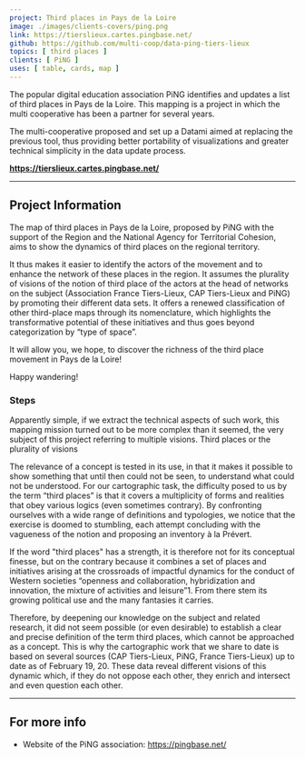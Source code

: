 ```yaml
---
project: Third places in Pays de la Loire
image: ./images/clients-covers/ping.png
link: https://tierslieux.cartes.pingbase.net/
github: https://github.com/multi-coop/data-ping-tiers-lieux
topics: [ third places ]
clients: [ PiNG ]
uses: [ table, cards, map ]
---
```


The popular digital education association PiNG identifies and updates a list of third places in Pays de la Loire. This mapping is a project in which the multi cooperative has been a partner for several years.

The multi-cooperative proposed and set up a Datami aimed at replacing the previous tool, thus providing better portability of visualizations and greater technical simplicity in the data update process.

**https://tierslieux.cartes.pingbase.net/**

---

## Project Information

The map of third places in Pays de la Loire, proposed by PiNG with the support of the Region and the National Agency for Territorial Cohesion, aims to show the dynamics of third places on the regional territory.

It thus makes it easier to identify the actors of the movement and to enhance the network of these places in the region.
It assumes the plurality of visions of the notion of third place of the actors at the head of networks on the subject (Association France Tiers-Lieux, CAP Tiers-Lieux and PiNG) by promoting their different data sets.
It offers a renewed classification of other third-place maps through its nomenclature, which highlights the transformative potential of these initiatives and thus goes beyond categorization by “type of space”.

It will allow you, we hope, to discover the richness of the third place movement in Pays de la Loire!

Happy wandering!

### Steps

Apparently simple, if we extract the technical aspects of such work, this mapping mission turned out to be more complex than it seemed, the very subject of this project referring to multiple visions.
Third places or the plurality of visions

The relevance of a concept is tested in its use, in that it makes it possible to show something that until then could not be seen, to understand what could not be understood. For our cartographic task, the difficulty posed to us by the term “third places” is that it covers a multiplicity of forms and realities that obey various logics (even sometimes contrary). By confronting ourselves with a wide range of definitions and typologies, we notice that the exercise is doomed to stumbling, each attempt concluding with the vagueness of the notion and proposing an inventory à la Prévert.

If the word "third places" has a strength, it is therefore not for its conceptual finesse, but on the contrary because it combines a set of places and initiatives arising at the crossroads of impactful dynamics for the conduct of Western societies “openness and collaboration, hybridization and innovation, the mixture of activities and leisure”1. From there stem its growing political use and the many fantasies it carries.

Therefore, by deepening our knowledge on the subject and related research, it did not seem possible (or even desirable) to establish a clear and precise definition of the term third places, which cannot be approached as a concept. This is why the cartographic work that we share to date is based on several sources (CAP Tiers-Lieux, PiNG, France Tiers-Lieux) up to date as of February 19, 20. These data reveal different visions of this dynamic which, if they do not oppose each other, they enrich and intersect and even question each other.

---

## For more info

- Website of the PiNG association: https://pingbase.net/